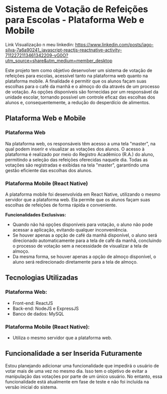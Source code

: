 # Sistema de Votação de Refeições para Escolas - Plataforma Web e Mobile
Link Visualização n meu linkedin: https://www.linkedin.com/posts/iago-silva-7a6a90241_javascript-reactjs-reactnative-activity-7112272113461342209-vG0O?utm_source=share&utm_medium=member_desktop

Este projeto tem como objetivo desenvolver um sistema de votação de refeições para escolas, acessível tanto na plataforma web quanto na plataforma mobile. A finalidade é permitir que os alunos façam suas escolhas para o café da manhã e o almoço do dia através de um processo de votação. As opções disponíveis são fornecidas por um responsável da unidade escolar, tornando possível um controle eficaz das escolhas dos alunos e, consequentemente, a redução do desperdício de alimentos.

## Plataforma Web e Mobile

### Plataforma Web

Na plataforma web, os responsáveis têm acesso a uma tela "master", na qual podem inserir e visualizar as votações dos alunos. O acesso à plataforma é realizado por meio do Registro Acadêmico (R.A.) do aluno, permitindo a seleção das refeições oferecidas naquele dia. Todas as votações são registradas e exibidas na tela "master", garantindo uma gestão eficiente das escolhas dos alunos.

### Plataforma Mobile (React Native)

A plataforma mobile foi desenvolvida em React Native, utilizando o mesmo servidor que a plataforma web. Ela permite que os alunos façam suas escolhas de refeições de forma rápida e conveniente.

**Funcionalidades Exclusivas:**

- Quando não há opções disponíveis para votação, o aluno não pode acessar a aplicação, evitando qualquer inconveniência.
- Se houver apenas a opção de café da manhã disponível, o aluno será direcionado automaticamente para a tela de café da manhã, concluindo o processo de votação sem a necessidade de visualizar a tela de almoço.
- Da mesma forma, se houver apenas a opção de almoço disponível, o aluno será redirecionado diretamente para a tela de almoço.

## Tecnologias Utilizadas

### Plataforma Web:

- Front-end: ReactJS
- Back-end: NodeJS e ExpressJS
- Banco de dados: MySQL

### Plataforma Mobile (React Native):

- Utiliza o mesmo servidor que a plataforma web.

## Funcionalidade a ser Inserida Futuramente

Estou planejando adicionar uma funcionalidade que impedirá o usuário de votar mais de uma vez no mesmo dia. Isso tem o objetivo de evitar a manipulação das votações por parte de um único usuário. No entanto, essa funcionalidade está atualmente em fase de teste e não foi incluída na versão inicial do sistema.

